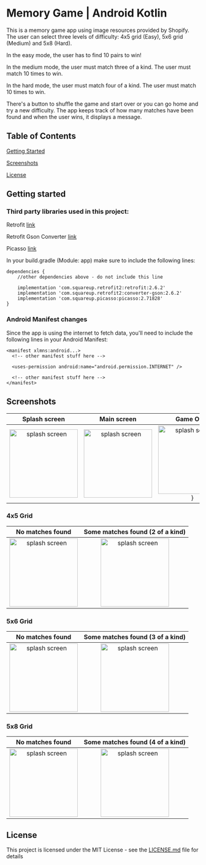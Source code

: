 # Memory Game | Android Kotlin

This is a memory game app using image resources provided by Shopify.
The user can select three levels of difficulty: 4x5 grid (Easy), 5x6 grid (Medium) and 5x8 (Hard). 

In the easy mode, the user has to find 10 pairs to win!

In the medium mode, the user must match three of a kind. The user must match 10 times to win.

In the hard mode, the user must match four of a kind. The user must match 10 times to win.

There's a button to shuffle the game and start over or you can go home and try a new difficulty.
The app keeps track of how many matches have been found and when the user wins, it displays a message.

## Table of Contents
[Getting Started](#getting-started)

[Screenshots](#screenshots)

[License](#license)

## Getting started <a name="getting-started"></a>

### Third party libraries used in this project:

Retrofit [link](https://square.github.io/retrofit/)

Retrofit Gson Converter [link](https://github.com/square/retrofit/tree/master/retrofit-converters/gson)

Picasso [link](https://square.github.io/picasso/)

In your build.gradle (Module: app) make sure to include the following lines:
```
dependencies {
    //other dependencies above - do not include this line

    implementation 'com.squareup.retrofit2:retrofit:2.6.2'
    implementation 'com.squareup.retrofit2:converter-gson:2.6.2'
    implementation 'com.squareup.picasso:picasso:2.71828'
}
```

### Android Manifest changes

Since the app is using the internet to fetch data, you'll need to include the following lines in your Android Manifest:

```
<manifest xlmns:android...>
  <!-- other manifest stuff here -->

  <uses-permission android:name="android.permission.INTERNET" />

  <!-- other manifest stuff here -->
</manifest>
```

## Screenshots <a name="screenshots"></a>

 Splash screen           |  Main screen | Game Over
:-------------------------:|:-------------------------:|:------------:|
<img src="https://i.imgur.com/RYDnugK.png" width="178" alt="splash screen">  |  <img src="https://i.imgur.com/52GOtyq.png" width="178" alt="splash screen"> |<img src="https://i.imgur.com/73W7P7B.png" width="178" alt="splash screen">}

### 4x5 Grid
No matches found           |  Some matches found (2 of a kind)
:-------------------------:|:-------------------------:
<img src="https://i.imgur.com/edmujOO.png" width="178" alt="splash screen">  |  <img src="https://i.imgur.com/DOWlPnD.png" width="178" alt="splash screen"> |}

### 5x6 Grid
No matches found           |  Some matches found (3 of a kind)
:-------------------------:|:-------------------------:
<img src="https://i.imgur.com/lfhJWjo.png" width="178" alt="splash screen">  |  <img src="https://i.imgur.com/RoNdLBn.png" width="178" alt="splash screen"> |}

### 5x8 Grid
No matches found           |  Some matches found (4 of a kind)
:-------------------------:|:-------------------------:
<img src="https://i.imgur.com/4j2w778.png" width="178" alt="splash screen">  |  <img src="https://i.imgur.com/w2Cts4r.png" width="178" alt="splash screen"> |}

## License <a name="license"></a>

This project is licensed under the MIT License - see the [LICENSE.md](LICENSE.md) file for details
